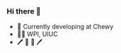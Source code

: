 ### Hi there 👋

<!--
**kkumar30/kkumar30** is a ✨ _special_ ✨ repository because its `README.md` (this file) appears on your GitHub profile.

Here are some ideas to get you started:

- 🔭 I’m currently working on ...
- 🌱 I’m currently learning ...
- 👯 I’m looking to collaborate on ...
- 🤔 I’m looking for help with ...
- 💬 Ask me about Django
- 📫 How to reach me: ...
- 😄 Pronouns: ...
 ⚡ Fun fact: 
-->

- 🔭 Currently developing at Chewy
- 👨‍🎓 WPI, UIUC
- 🖊️ 🍍 🍎 🖊️
